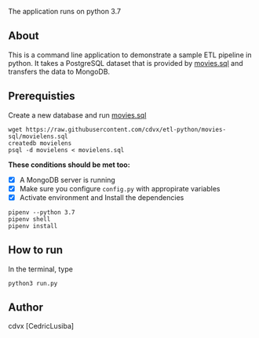 The application runs on python 3.7

## About
This is a command line application to demonstrate a sample ETL pipeline in python. 
It takes a PostgreSQL dataset that is provided by [movies.sql](https://raw.githubusercontent.com/cdvx/etl-python/movies-sql/movielens.sql) and transfers the data to MongoDB.

## Prerequisties
Create a new database and run [movies.sql](https://raw.githubusercontent.com/cdvx/etl-python/movies-sql/movielens.sql)

```
wget https://raw.githubusercontent.com/cdvx/etl-python/movies-sql/movielens.sql
createdb movielens
psql -d movielens < movielens.sql
```

**These conditions should be met too:**
- [x] A MongoDB server is running
- [x] Make sure you configure ```config.py``` with appropirate variables
- [x] Activate environment and Install the dependencies 

```
pipenv --python 3.7
pipenv shell
pipenv install
```

## How to run
In the terminal, type
```
python3 run.py
```

## Author
cdvx
[CedricLusiba]
